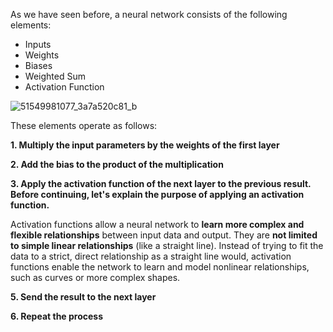 As we have seen before, a neural network consists of the following elements:

- Inputs
- Weights
- Biases
- Weighted Sum
- Activation Function

![51549981077_3a7a520c81_b](https://github.com/ManuelMorenoNeria/NeuralNetworks/assets/114908218/da85bd68-1a55-49ce-ab79-272db89f3b5e)

These elements operate as follows:

**1. Multiply the input parameters by the weights of the first layer**

**2. Add the bias to the product of the multiplication**

**3. Apply the activation function of the next layer to the previous result. Before continuing, let's explain the purpose of applying an activation function.**

Activation functions allow a neural network to **learn more complex and flexible relationships** between input data and output. They are **not limited to simple linear relationships** (like a straight line). Instead of trying to fit the data to a strict, direct relationship as a straight line would, activation functions enable the network to learn and model nonlinear relationships, such as curves or more complex shapes.

**5. Send the result to the next layer**

**6. Repeat the process**

